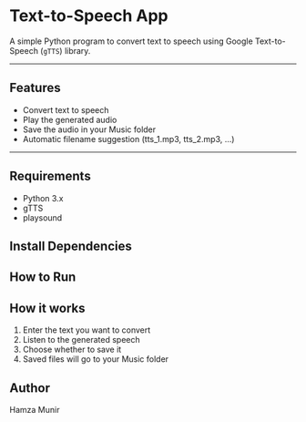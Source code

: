 # Text-to-Speech App

A simple Python program to convert text to speech using Google Text-to-Speech (`gTTS`) library.

---

## Features
- Convert text to speech
- Play the generated audio
- Save the audio in your Music folder
- Automatic filename suggestion (tts_1.mp3, tts_2.mp3, ...)

---

## Requirements
- Python 3.x
- gTTS
- playsound

## Install Dependencies


## How to Run


## How it works
1. Enter the text you want to convert
2. Listen to the generated speech
3. Choose whether to save it
4. Saved files will go to your Music folder

## Author
Hamza Munir
